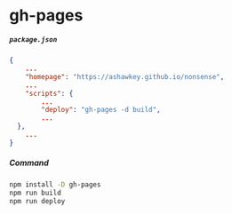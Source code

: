 # gh-pages



##### `package.json`

```json
{
	...
    "homepage": "https://ashawkey.github.io/nonsense",
    ...
	"scripts": {
    	...
	    "deploy": "gh-pages -d build",
        ...
  },
	...
}
```

##### Command

```bash
npm install -D gh-pages
npm run build
npm run deploy
```

